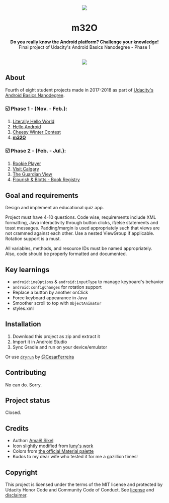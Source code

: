 <div align="center"><img src="app/src/main/res/mipmap-xhdpi/ic_launcher.png"></div>
<h1 align="center">m32O</h1>
<p align="center"><strong>Do you really know the Android platform? Challenge your knowledge!</strong>
<br>Final project of Udacity's Android Basics Nanodegree - Phase 1</p>
<br/>
<div align="center"><img src="demo/ezgif-5-e34bda668a.gif"></img></div>
<h2>About</h2>
Fourth of eight student projects made in 2017-2018 as part of <a href="https://eu.udacity.com/course/android-basics-nanodegree-by-google--nd803" target="_blank">Udacity's Android Basics Nanodegree</a>.

<h3>☑️ Phase 1 - (Nov. - Feb.):</h3>

1. <a href="https://github.com/r4dixx/LiterallyHelloWorld">Literally Hello World</a>
2. <a href="https://github.com/r4dixx/HelloAndroid" target="_blank">Hello Android</a>
3. <a href="https://github.com/r4dixx/CheesyWinterContest" target="_blank">Cheesy Winter Contest</a>
4. <a href="https://github.com/r4dixx/m32O" target="_blank"><strong>m32O</strong></a>

<h3>☑️ Phase 2 - (Feb. - Jul.):</h3>

1. <a href="https://github.com/r4dixx/RookiePlayer">Rookie Player</a>
2. <a href="https://github.com/r4dixx/VisitCalgary">Visit Calgary</a>
3. <a href="https://github.com/r4dixx/TheGuardianView">The Guardian View</a>
4. <a href="https://github.com/r4dixx/Flourish-And-Blotts-Book-Registry">Flourish & Blotts - Book Registry</a>

<h2>Goal and requirements</h2>

Design and implement an educational quiz app. 

Project must have 4-10 questions. Code wise, requirements include XML formatting, Java interactivity through button clicks, if/else statements and toast messages. Padding/margin is used appropriately such that views are not crammed against each other. Use a nested ViewGroup if applicable. Rotation support is a must.

All variables, methods, and resource IDs must be named appropriately. Also, code should be properly formatted and documented.

<h2>Key learnings</h2>

- `android:imeOptions` & `android:inputType` to manage keyboard's behavior
- `android:configChanges` for rotation support
- Replace a button by another onClick
- Force keyboard appearance in Java
- Smoother scroll to top with `ObjectAnimator`
- styles.xml

<h2>Installation</h2>

1. Download this project as zip and extract it
2. Import it in Android Studio
3. Sync Gradle and run on your device/emulator

Or use <a href="https://github.com/cesarferreira/dryrun" target="_blank">`dryrun`</a> by <a href="https://github.com/cesarferreira" target="_blank">@CesarFerreira</a>

<h2>Contributing</h2>
No can do. Sorry.

<h2>Project status</h2>
Closed.

<h2>Credits</h2>

- Author: <a href="https://twitter.com/r4dixx" target="_blank">Amaël Sikel</a>
- Icon slightly modified from <a href="https://openclipart.org/detail/275692/icon-book" target="_blank">luny's work</a>
- Colors from <a href="https://material.io/guidelines/style/color.html#color-color-palette" target="_blank">the official Material palette</a>
- Kudos to my dear wife who tested it for me a gazillion times!

<h2>Copyright</h2>
This project is licensed under the terms of the MIT license and protected by Udacity Honor Code and Community Code of Conduct. See <a href="LICENSE.md">license</a> and <a href="LICENSE.DISCLAIMER.md">disclaimer</a>.
